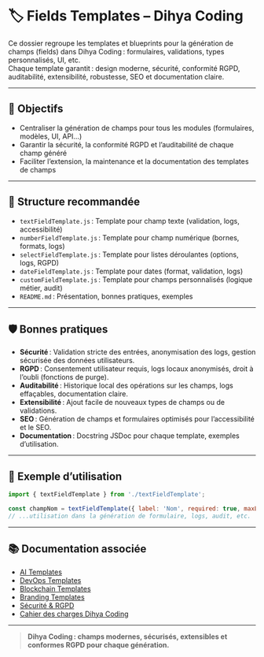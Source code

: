 # 🏷️ Fields Templates – Dihya Coding

Ce dossier regroupe les templates et blueprints pour la génération de champs (fields) dans Dihya Coding : formulaires, validations, types personnalisés, UI, etc.  
Chaque template garantit : design moderne, sécurité, conformité RGPD, auditabilité, extensibilité, robustesse, SEO et documentation claire.

---

## 🚀 Objectifs

- Centraliser la génération de champs pour tous les modules (formulaires, modèles, UI, API…)
- Garantir la sécurité, la conformité RGPD et l’auditabilité de chaque champ généré
- Faciliter l’extension, la maintenance et la documentation des templates de champs

---

## 📁 Structure recommandée

- `textFieldTemplate.js` : Template pour champ texte (validation, logs, accessibilité)
- `numberFieldTemplate.js` : Template pour champ numérique (bornes, formats, logs)
- `selectFieldTemplate.js` : Template pour listes déroulantes (options, logs, RGPD)
- `dateFieldTemplate.js` : Template pour dates (format, validation, logs)
- `customFieldTemplate.js` : Template pour champs personnalisés (logique métier, audit)
- `README.md` : Présentation, bonnes pratiques, exemples

---

## 🛡️ Bonnes pratiques

- **Sécurité** : Validation stricte des entrées, anonymisation des logs, gestion sécurisée des données utilisateurs.
- **RGPD** : Consentement utilisateur requis, logs locaux anonymisés, droit à l’oubli (fonctions de purge).
- **Auditabilité** : Historique local des opérations sur les champs, logs effaçables, documentation claire.
- **Extensibilité** : Ajout facile de nouveaux types de champs ou de validations.
- **SEO** : Génération de champs et formulaires optimisés pour l’accessibilité et le SEO.
- **Documentation** : Docstring JSDoc pour chaque template, exemples d’utilisation.

---

## 📝 Exemple d’utilisation

```js
import { textFieldTemplate } from './textFieldTemplate';

const champNom = textFieldTemplate({ label: 'Nom', required: true, maxLength: 64 });
// ...utilisation dans la génération de formulaire, logs, audit, etc.
```

---

## 📚 Documentation associée

- [AI Templates](../ai/README.md)
- [DevOps Templates](../devops/README.md)
- [Blockchain Templates](../blockchain/README.md)
- [Branding Templates](../branding/README.md)
- [Sécurité & RGPD](../../../docs/security.md)
- [Cahier des charges Dihya Coding](../../../../../docs/user_guide/README.md)

---

> **Dihya Coding : champs modernes, sécurisés, extensibles et conformes RGPD pour chaque génération.**